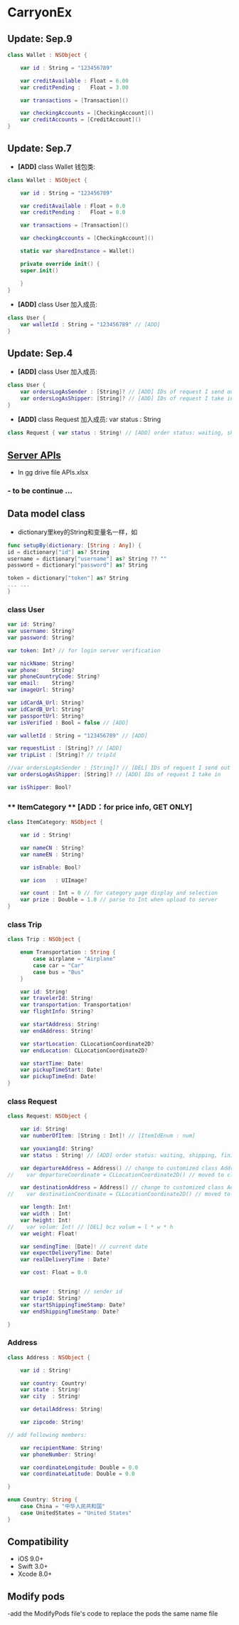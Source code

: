 # CarryonEx 

## Update: Sep.9
~~~swift
class Wallet : NSObject {

    var id : String = "123456789"

    var creditAvailable : Float = 6.00
    var creditPending :   Float = 3.00

    var transactions = [Transaction]()

    var checkingAccounts = [CheckingAccount]()
    var creditAccounts = [CreditAccount]()
}
~~~

## Update: Sep.7
- **[ADD]** class Wallet 钱包类:
~~~swift
class Wallet : NSObject {

    var id : String = "123456789"

    var creditAvailable : Float = 0.0
    var creditPending :   Float = 0.0

    var transactions = [Transaction]()

    var checkingAccounts = [CheckingAccount]()

    static var sharedInstance = Wallet()

    private override init() {
    super.init()

    }
}
~~~

- **[ADD]** class User 加入成员:
~~~swift
class User {
    var walletId : String = "123456789" // [ADD]
}
~~~

## Update: Sep.4
- **[ADD]** class User 加入成员:
~~~swift
class User {
    var ordersLogAsSender : [String]? // [ADD] IDs of request I send out
    var ordersLogAsShipper: [String]? // [ADD] IDs of request I take in
}
~~~

- **[ADD]** class Request 加入成员: var status : String
~~~swift
class Request { var status : String! // [ADD] order status: waiting, shipping, finished; }
~~~



## [Server APIs](https://drive.google.com/drive/u/1/folders/0B0THt4NHkGYBTU10Uk93SUhmZDA)
- In gg drive file APIs.xlsx


### - to be continue ...


## Data model class
- dictionary里key的String和变量名一样，如 
~~~swift
func setupBy(dictionary: [String : Any]) {
id = dictionary["id"] as? String
username = dictionary["username"] as? String ?? ""
password = dictionary["password"] as? String

token = dictionary["token"] as? String
... ...
}
~~~

### class User 
~~~swift
var id: String?
var username: String?
var password: String?

var token: Int? // for login server verification

var nickName: String?
var phone:    String?
var phoneCountryCode: String?
var email:    String?
var imageUrl: String?

var idCardA_Url: String?
var idCardB_Url: String?
var passportUrl: String?
var isVerified : Bool = false // [ADD]

var walletId : String = "123456789" // [ADD]

var requestList : [String]? // [ADD]
var tripList : [String]? // tripId

//var ordersLogAsSender : [String]? // [DEL] IDs of request I send out (replaced by requestList)
var ordersLogAsShipper: [String]? // [ADD] IDs of request I take in

var isShipper: Bool?
~~~

### ** ItemCategory ** [ADD：for price info, GET ONLY]
~~~swift
class ItemCategory: NSObject {

    var id : String!

    var nameCN : String?
    var nameEN : String?

    var isEnable: Bool?

    var icon   : UIImage?

    var count : Int = 0 // for category page display and selection
    var prize : Double = 1.0 // parse to Int when upload to server
}
~~~

### class Trip
~~~swift
class Trip : NSObject {

    enum Transportation : String {
        case airplane = "Airplane"
        case car = "Car"
        case bus = "Bus"
    }

    var id: String!
    var travelerId: String!
    var transportation: Transportation!
    var flightInfo: String?     

    var startAddress: String!
    var endAddress: String!

    var startLocation: CLLocationCoordinate2D?
    var endLocation: CLLocationCoordinate2D?

    var startTime: Date! 
    var pickupTimeStart: Date! 
    var pickupTimeEnd: Date!
}
~~~

### **class Request**
~~~swift
class Request: NSObject {

    var id: String!
    var numberOfItem: [String : Int]! // [ItemIdEnum : num]

    var youxiangId: String?
    var status : String! // [ADD] order status: waiting, shipping, finished; 

    var departureAddress = Address() // change to customized class Address
//    var departureCoordinate = CLLocationCoordinate2D() // moved to class Address

    var destinationAddress = Address() // change to customized class Address
//    var destinationCoordinate = CLLocationCoordinate2D() // moved to class Address

    var length: Int!
    var width : Int!
    var height: Int! 
//    var volum: Int! // [DEL] bcz volum = l * w * h
    var weight: Float!

    var sendingTime: [Date]! // current date
    var expectDeliveryTime: Date!
    var realDeliveryTime : Date?

    var cost: Float = 0.0


    var owner : String! // sender id
    var tripId: String?
    var startShippingTimeStamp: Date?
    var endShippingTimeStamp: Date?

}

~~~

### **Address**
~~~swift
class Address : NSObject {

    var id : String!

    var country: Country!
    var state : String!
    var city  : String!

    var detailAddress: String!

    var zipcode: String!

// add following members: 

    var recipientName: String!
    var phoneNumber: String!

    var coordinateLongitude: Double = 0.0
    var coordinateLatitude: Double = 0.0

}

enum Country: String {
    case China = "中华人民共和国"
    case UnitedStates = "United States"
}

~~~




## Compatibility
- iOS 9.0+
- Swift 3.0+
- Xcode 8.0+
## Modify pods
-add the ModifyPods file's code to replace the pods the same name file

